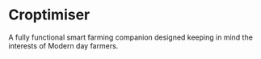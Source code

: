 # Croptimiser
A fully functional smart farming companion designed keeping in mind the interests of Modern day farmers.
